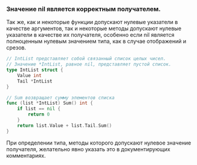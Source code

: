 ### Значение nil является корректным получателем.

Так же, как и некоторые функции допускают нулевые указатели в качестве аргументов,
так и некоторые методы допускают нулевые указатели в качестве их
получателя, особенно если nil является полноценным нулевым
значением типа, как в случае отображений и срезов.

```go
// IntList представляет собой связанный список целых чисел.
// Значение *IntList, равное nil, представляет пустой список.  
type IntList struct {
	Value int
	Tail *IntList
}

// Sum возвращает сумму элементов списка
func (list *IntList) Sum() int {
	if list == nil {
	    return 0	
    }
	return list.Value + list.Tail.Sum()
}
```
При определении типа, методы которого допускают нулевое значение получателя,
желательно явно указать это в документирующих комментариях.
